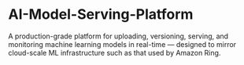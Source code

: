 # AI-Model-Serving-Platform
A production-grade platform for uploading, versioning, serving, and monitoring machine learning models in real-time — designed to mirror cloud-scale ML infrastructure such as that used by Amazon Ring.
